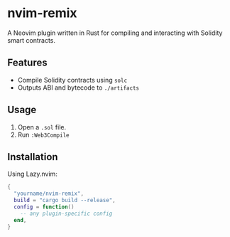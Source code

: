 # nvim-remix

A Neovim plugin written in Rust for compiling and interacting with Solidity smart contracts.

## Features

- Compile Solidity contracts using `solc`
- Outputs ABI and bytecode to `./artifacts`

## Usage

1. Open a `.sol` file.
2. Run `:Web3Compile`

## Installation

Using Lazy.nvim:

```lua
{
  "yourname/nvim-remix",
  build = "cargo build --release",
  config = function()
    -- any plugin-specific config
  end,
}
```
